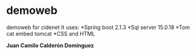 # demoweb
demoweb for cidenet
It uses:
*Spring boot 2.1.3
*Sql server 15.0.18
*Tom cat embed tomcat
*CSS and HTML

**Juan Camilo Calderón Domínguez**
